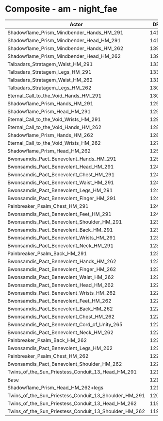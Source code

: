 # Composite - am - night_fae
| Actor | DPS | Increase |
|---|:---:|:---:|
|Shadowflame_Prism_Mindbender_Hands_HM_291|14194|16.68%|
|Shadowflame_Prism_Mindbender_Head_HM_291|14159|16.40%|
|Shadowflame_Prism_Mindbender_Hands_HM_262|13982|14.94%|
|Shadowflame_Prism_Mindbender_Head_HM_262|13905|14.30%|
|Talbadars_Stratagem_Waist_HM_291|13352|9.76%|
|Talbadars_Stratagem_Legs_HM_291|13342|9.67%|
|Talbadars_Stratagem_Waist_HM_262|13157|8.16%|
|Talbadars_Stratagem_Legs_HM_262|13098|7.68%|
|Eternal_Call_to_the_Void_Hands_HM_291|13024|7.06%|
|Shadowflame_Prism_Hands_HM_291|12996|6.84%|
|Shadowflame_Prism_Head_HM_291|12987|6.76%|
|Eternal_Call_to_the_Void_Wrists_HM_291|12903|6.06%|
|Eternal_Call_to_the_Void_Hands_HM_262|12833|5.49%|
|Shadowflame_Prism_Hands_HM_262|12807|5.28%|
|Eternal_Call_to_the_Void_Wrists_HM_262|12774|5.01%|
|Shadowflame_Prism_Head_HM_262|12523|2.94%|
|Bwonsamdis_Pact_Benevolent_Hands_HM_291|12505|2.79%|
|Bwonsamdis_Pact_Benevolent_Head_HM_291|12495|2.71%|
|Bwonsamdis_Pact_Benevolent_Chest_HM_291|12476|2.56%|
|Bwonsamdis_Pact_Benevolent_Waist_HM_291|12463|2.45%|
|Bwonsamdis_Pact_Benevolent_Legs_HM_291|12451|2.35%|
|Bwonsamdis_Pact_Benevolent_Finger_HM_291|12443|2.29%|
|Painbreaker_Psalm_Chest_HM_291|12443|2.28%|
|Bwonsamdis_Pact_Benevolent_Feet_HM_291|12440|2.26%|
|Bwonsamdis_Pact_Benevolent_Shoulder_HM_291|12399|1.92%|
|Bwonsamdis_Pact_Benevolent_Back_HM_291|12396|1.90%|
|Bwonsamdis_Pact_Benevolent_Wrists_HM_291|12393|1.88%|
|Bwonsamdis_Pact_Benevolent_Neck_HM_291|12371|1.70%|
|Painbreaker_Psalm_Back_HM_291|12370|1.68%|
|Bwonsamdis_Pact_Benevolent_Hands_HM_262|12328|1.34%|
|Bwonsamdis_Pact_Benevolent_Finger_HM_262|12300|1.11%|
|Bwonsamdis_Pact_Benevolent_Waist_HM_262|12286|0.99%|
|Bwonsamdis_Pact_Benevolent_Head_HM_262|12264|0.82%|
|Bwonsamdis_Pact_Benevolent_Wrists_HM_262|12263|0.81%|
|Bwonsamdis_Pact_Benevolent_Feet_HM_262|12261|0.79%|
|Bwonsamdis_Pact_Benevolent_Back_HM_262|12258|0.76%|
|Bwonsamdis_Pact_Benevolent_Chest_HM_262|12247|0.67%|
|Bwonsamdis_Pact_Benevolent_Cord_of_Unity_265|12243|0.64%|
|Bwonsamdis_Pact_Benevolent_Neck_HM_262|12236|0.58%|
|Painbreaker_Psalm_Back_HM_262|12234|0.57%|
|Bwonsamdis_Pact_Benevolent_Legs_HM_262|12226|0.50%|
|Painbreaker_Psalm_Chest_HM_262|12214|0.40%|
|Bwonsamdis_Pact_Benevolent_Shoulder_HM_262|12212|0.39%|
|Twins_of_the_Sun_Priestess_Conduit_13_Head_HM_291|12192|0.22%|
|Base|12165|0.00%|
|Shadowflame_Prism_Head_HM_262+legs|12156|-0.07%|
|Twins_of_the_Sun_Priestess_Conduit_13_Shoulder_HM_291|12092|-0.60%|
|Twins_of_the_Sun_Priestess_Conduit_13_Head_HM_262|11970|-1.60%|
|Twins_of_the_Sun_Priestess_Conduit_13_Shoulder_HM_262|11915|-2.05%|
